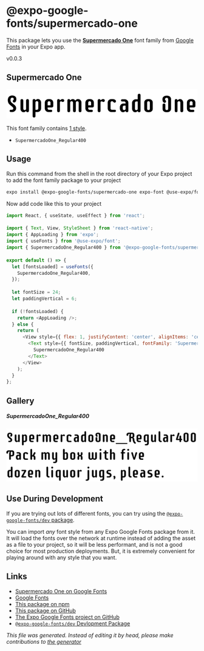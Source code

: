 # @expo-google-fonts/supermercado-one

This package lets you use the [**Supermercado One**](https://fonts.google.com/specimen/Supermercado+One) font family from [Google Fonts](https://fonts.google.com/) in your Expo app.

v0.0.3

## Supermercado One

![Supermercado One](./font-family.png)

This font family contains [1 style](#gallery).

- `SupermercadoOne_Regular400`

## Usage

Run this command from the shell in the root directory of your Expo project to add the font family package to your project
```sh
expo install @expo-google-fonts/supermercado-one expo-font @use-expo/font
```

Now add code like this to your project
```js
import React, { useState, useEffect } from 'react';

import { Text, View, StyleSheet } from 'react-native';
import { AppLoading } from 'expo';
import { useFonts } from '@use-expo/font';
import { SupermercadoOne_Regular400 } from '@expo-google-fonts/supermercado-one';

export default () => {
  let [fontsLoaded] = useFonts({
    SupermercadoOne_Regular400,
  });

  let fontSize = 24;
  let paddingVertical = 6;

  if (!fontsLoaded) {
    return <AppLoading />;
  } else {
    return (
      <View style={{ flex: 1, justifyContent: 'center', alignItems: 'center' }}>
        <Text style={{ fontSize, paddingVertical, fontFamily: 'SupermercadoOne_Regular400' }}>
          SupermercadoOne_Regular400
        </Text>
      </View>
    );
  }
};

```

## Gallery

##### SupermercadoOne_Regular400
![SupermercadoOne_Regular400](./ea1b33f9fdd9d3df950419909fa184a44918ab451c8e9e3fc175b440d0938a9f.ttf.png)


## Use During Development

If you are trying out lots of different fonts, you can try using the [`@expo-google-fonts/dev` package](https://www.npmjs.com/package/@expo-google-fonts/dev).

You can import *any* font style from any Expo Google Fonts package from it. It will load the fonts
over the network at runtime instead of adding the asset as a file to your project, so it will be 
less performant, and is not a good choice for most production deployments. But, it is extremely convenient
for playing around with any style that you want.

## Links

- [Supermercado One on Google Fonts](https://fonts.google.com/specimen/Supermercado+One)
- [Google Fonts](https://fonts.google.com/)
- [This package on npm](https://www.npmjs.com/package/@expo-google-fonts/supermercado-one)
- [This package on GitHub](https://github.com/expo/google-fonts/tree/master/font-packages/supermercado-one)
- [The Expo Google Fonts project on GitHub](https://github.com/expo/google-fonts)
- [`@expo-google-fonts/dev` Devlopment Package](https://github.com/expo/google-fonts/tree/master/font-packages/dev)


*This file was generated. Instead of editing it by head, please make contributions to [the generator](https://github.com/expo/google-fonts/tree/master/packages/generator)*
